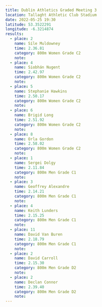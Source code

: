 ```yaml
---
title: Dublin Athletics Graded Meeting 3
location: Tallaght Athletic Club Stadium 
date: 2022-05-25 19:30
latitude: 53.3522291
longitude: -6.3214874
results:
  - place: 2
    name: Síle Muldowney
    time: 2.36.81
    category: 800m Women Grade C2
    note:
  - place: 4
    name: Siobhán Nugent
    time: 2.42.97
    category: 800m Women Grade C2
    note:
  - place: 5
    name: Stephanie Hawkins
    time: 2.50.17
    category: 800m Women Grade C2
    note:
  - place: 6
    name: Brigid Long
    time: 2.51.92
    category: 800m Women Grade C2
    note:
  - place: 8
    name: Orla Gordon
    time: 2.58.02 
    category: 800m Women Grade C2
    note:
  - place: 1
    name: Sergei Dolgy
    time: 2.11.84
    category: 800m Men Grade C1
    note:
  - place: 3
    name: Geoffrey Alexandre
    time: 2.14.21
    category: 800m Men Grade C1
    note:
  - place: 4
    name: Keith Lunders
    time: 2.15.25
    category: 800m Men Grade C1
    note:
  - place: 11
    name: David Van Buren
    time: 2.18.79
    category: 800m Men Grade C1
    note:
  - place: 2
    name: David Carroll
    time: 2.15.30
    category: 800m Men Grade D2
    note:
  - place: 2
    name: Declan Connor
    time: 2.39.40
    category: 800m Men Grade D2
    note:
---
```

